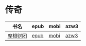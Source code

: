 # 传奇

| 书名 | epub | mobi | azw3 |
| --- | --- | --- | --- |
| [摩根财团](http://ct.dalanmei.com/f/31084289-571787264-57b2be) | [epub](http://ct.dalanmei.com/f/31084289-571787264-57b2be) | [mobi](http://ct.dalanmei.com/f/31084289-571453662-132602) | [azw3](http://ct.dalanmei.com/f/31084289-571886941-940d15) |
